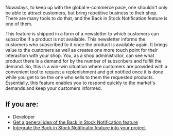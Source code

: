 Nowadays, to keep up with the global e-commerce pace, one shouldn't only be able to attract customers, but bring repetitive business to their shop. There are many tools to do that, and the Back in Stock Notification feature is one of them.

This feature is shipped in a form of a newsletter to which customers can subscribe if a product is not available. This newsletter informs the customers who subscribed to it once the product is available again. It brings value to the customers as well as creates one more touch point for their interaction with your shop. You, as a shop administrator, can see what product there is a demand for by the number of subscribers and fulfill the demand. So, this is a win-win situation where customers are provided with a convenient tool to request a replenishment and get notified once it is done while you get to be the one who sells to them the requested products. Essentially, this feature enables you to respond quickly to the market's demands and keep your customers informed.

## If you are:

<div class="mr-container">
    <div class="mr-list-container">
        <!-- col1 -->
        <div class="mr-col">
            <ul class="mr-list mr-list-green">
                <li class="mr-title">Developer</li>
                <li><a href="https://documentation.spryker.com/v5/docs/back-in-stock-notification-feature-overview" class="mr-link">Get a general idea of the Back in Stock Notification feature</a></li> 
                <li><a href="https://documentation.spryker.com/v4/docs/product-is-available-again-feature-integration-201903" class="mr-link">Integrate the Back in Stock Notificatio feature into your project</a></li>
            </ul>
        </div>
        </div>
</div>
        

